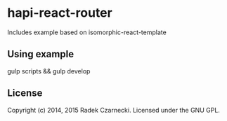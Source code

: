 # hapi-react-router 

Includes example based on isomorphic-react-template

## Using example

gulp scripts && gulp develop

## License

Copyright (c) 2014, 2015 Radek Czarnecki. Licensed under the GNU GPL.

